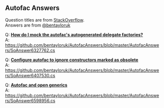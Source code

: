 ## Autofac Answers

Question titles are from [StackOverflow](http://stackoverflow.com/questions/tagged/autofac).  
Answers are from [@bentayloruk](http://twitter.com/bentayloruk)  

Q:  [**How do I mock the autofac's autogenerated delegate factories?**](http://stackoverflow.com/questions/6327762/how-do-i-mock-the-autofacs-autogenerated-delegate-factories)  
A: https://github.com/bentayloruk/AutofacAnswers/blob/master/AutofacAnswers/SoAnswer6327762.cs

Q:  [**Configure autofac to ignore constructors marked as obsolete**](http://stackoverflow.com/questions/6407530/configure-autofac-to-ignore-constructors-marked-as-obsolete)  
A: https://github.com/bentayloruk/AutofacAnswers/blob/master/AutofacAnswers/SoAnswer6407530.cs

Q: [**Autofac and open generics**](http://stackoverflow.com/questions/6598956/autofac-and-open-generics)  
A: https://github.com/bentayloruk/AutofacAnswers/blob/master/AutofacAnswers/SoAnswer6598956.cs


